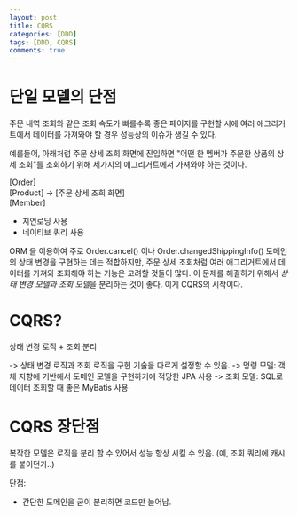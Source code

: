 ```yaml
---
layout: post
title: CQRS
categories: [DDD]
tags: [DDD, CQRS]
comments: true
---
```

# 단일 모델의 단점
주문 내역 조회와 같은 조회 속도가 빠를수록 좋은 페이지를 구현할 시에 여러 애그리거트에서 데이터를 가져와야 할 경우 성능상의 이슈가 생길 수 있다.

예를들어, 아래처럼 주문 상세 조회 화면에 진입하면 "어떤 한 멤버가 주문한 상품의 상세 조회"를 조회하기 위해 세가지의 애그리거트에서 가져와야 하는 것이다.

[Order]<br/>
[Product]   ->   [주문 상세 조회 화면]<br/>
[Member]<br/>

- 지연로딩 사용
- 네이티브 쿼리 사용

ORM 을 이용하여 주로 Order.cancel() 이나 Order.changedShippingInfo() 도메인의 상태 변경을 구현하는 데는 적합하지만, 주문 상세 조회처럼 여러 애그리거트에서 데이터를 가져와 조회해야 하는 기능은 고려할 것들이 많다. 이 문제를 해결하기 위해서 *상태 변경 모델과 조회 모델*을 분리하는 것이 좋다. 이게 CQRS의 시작이다.

# CQRS?
상태 변경 로직 + 조회 분리

-> 상태 변경 로직과 조회 로직을 구현 기술을 다르게 설정할 수 있음.
-> 명령 모델: 객체 지향에 기반해서 도메인 모델을 구현하기에 적당한 JPA 사용
-> 조회 모델: SQL로 데이터 조회할 때 좋은 MyBatis 사용


# CQRS 장단점
복작한 모델은 로직을 분리 할 수 있어서 성능 향상 시킬 수 있음. (예, 조회 쿼리에 캐시를 붙이던가..)

단점:
- 간단한 도메인을 굳이 분리하면 코드만 늘어남.
